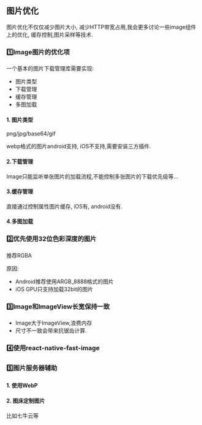

## 图片优化

图片优化不仅仅减少图片大小, 减少HTTP带宽占用,我会更多讨论一些image组件上的优化, 缓存控制,图片采样等技术.

### 1️⃣Image图片的优化项

一个基本的图片下载管理库需要实现:

- 图片类型
- 下载管理
- 缓存管理
- 多图加载


#### 1. 图片类型

png/jpg/base64/gif

webp格式的图片android支持, iOS不支持,需要安装三方插件.


#### 2.下载管理

Image只能监听单张图片的加载流程,不能控制多张图片的下载优先级等...


#### 3.缓存管理

直接通过控制属性图片缓存, iOS有, android没有.

#### 4.多图加载

### 2️⃣优先使用32位色彩深度的图片

推荐RGBA

原因:

- Android推荐使用ARGB_8888格式的图片
- iOS GPU只支持加载32bit的图片

### 3️⃣Image和ImageView长宽保持一致

- Image大于ImageView,浪费内存
- 尺寸不一致会带来抗锯齿计算.

### 4️⃣使用react-native-fast-image


### 5️⃣图片服务器辅助

#### 1. 使用WebP

#### 2. 图床定制图片

比如七牛云等